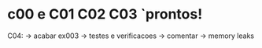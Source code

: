 # c00 e C01 C02  C03 `prontos!

C04:
-> acabar ex003
-> testes e verificacoes
-> comentar
-> memory leaks
